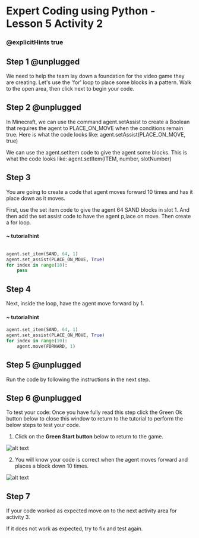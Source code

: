 # Expert Coding using Python - Lesson 5 Activity 2
### @explicitHints true

  

## Step 1 @unplugged

  We need to help the team lay down a foundation for the video game they are creating. Let's use the 'for' loop to place some blocks in a pattern. Walk to the open area, then click next to begin your code.



## Step 2 @unplugged

In Minecraft, we can use the command agent.setAssist to create a Boolean that requires the agent to PLACE_ON_MOVE when the conditions remain true. Here is what the code looks like:
agent.setAssist(PLACE_ON_MOVE, true)

We can use the agent.setItem code to give the agent some blocks.  This is what the code looks like:
agent.setItem(ITEM, number, slotNumber)

  

## Step 3

You are going to create a code that agent moves forward 10 times and has it place down as it moves. 

First, use the set item code to give the agent 64 SAND blocks in slot 1. And then add the set assist code to have the agent p,lace on move. 
Then create a for loop. 


#### ~ tutorialhint
```python

agent.set_item(SAND, 64, 1)
agent.set_assist(PLACE_ON_MOVE, True)
for index in range(10):
    pass

```

  

## Step 4

Next, inside the loop, have the agent move forward by 1. 

#### ~ tutorialhint
```python
agent.set_item(SAND, 64, 1)
agent.set_assist(PLACE_ON_MOVE, True)
for index in range(10):
    agent.move(FORWARD, 1)

```



## Step 5 @unplugged

Run the code by following the instructions in the next step.  

  


## Step 6 @unplugged

To test your code:
Once you have fully read this step click the Green Ok button below to close this window to return to the tutorial to perform the below steps to test your code.

1. Click on the **Green Start button** below to return to the game.

  

![alt text](https://expertjs.codingcredentials.com/Lesson1/1.1/1.JPG?raw=true  "Start")
  

2. You will know your code is correct when the agent moves forward and places a block down 10 times.
  
 ![alt text](https://expertjs.codingcredentials.com/Lesson5/5.1/5.2.jpg?raw=true  "Completed") 


## Step 7

If your code worked as expected move on to the next activity area for activity 3. 
  
If it does not work as expected, try to fix and test again.